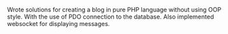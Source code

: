 Wrote solutions for creating a blog in pure PHP language without using OOP style. With the use of PDO connection to the database. Also implemented websocket for displaying messages.
